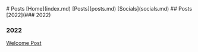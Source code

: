 <head><title>Linux-Gamer - Posts</title></head>
# Posts
[Home](index.md) [Posts](posts.md) [Socials](socials.md)
## Posts
[2022](### 2022)

### 2022
[Welcome Post](/content/posts/welcome-post.md)
